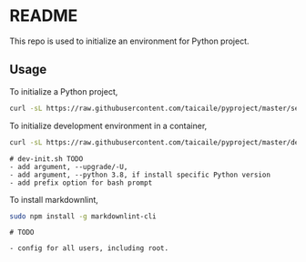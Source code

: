 # README
<!-- markdownlint-disable line-length -->

This repo is used to initialize an environment for Python project.

## Usage

To initialize a Python project,

```bash
curl -sL https://raw.githubusercontent.com/taicaile/pyproject/master/setup.sh | bash
```

To initialize development environment in a container,

```bash
curl -sL https://raw.githubusercontent.com/taicaile/pyproject/master/dev-init.sh | bash
```

```text
# dev-init.sh TODO
- add argument, --upgrade/-U,
- add argument, --python 3.8, if install specific Python version
- add prefix option for bash prompt
```

To install markdownlint,

```bash
sudo npm install -g markdownlint-cli
```

```text
# TODO

- config for all users, including root.

```
